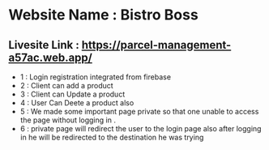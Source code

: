 # Website Name : Bistro Boss

## Livesite Link : https://parcel-management-a57ac.web.app/

- 1 : Login registration integrated from firebase
- 2 : Client can add a product
- 3 : Client can Update a product
- 4 : User Can Deete a product also
- 5 : We made some important page private so that one unable to access the page without logging in .
- 6 : private page will redirect the user to the login page also after logging in he will be redirected to the destination he was trying 